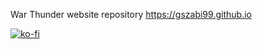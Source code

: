 War Thunder website repository
https://gszabi99.github.io

[![ko-fi](https://ko-fi.com/img/githubbutton_sm.svg)](https://ko-fi.com/O5O2EXGTD)